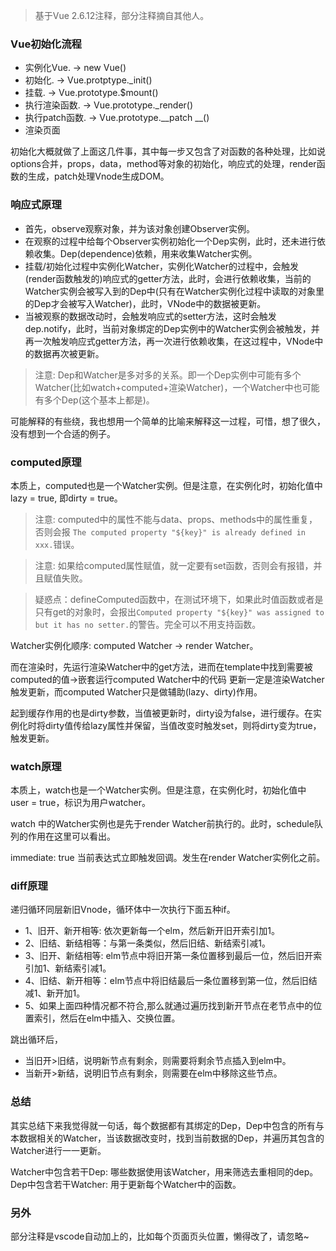 <!--
 * @Author: Li Jian
 * @Date: 2021-03-24 13:23:17
 * @LastEditTime: 2021-06-08 17:15:01
 * @LastEditors: Li Jian
-->
> 基于Vue 2.6.12注释，部分注释摘自其他人。

### Vue初始化流程

- 实例化Vue. -> new Vue()
- 初始化. -> Vue.protptype._init()
- 挂载. -> Vue.prototype.$mount()
- 执行渲染函数. -> Vue.prototype._render()
- 执行patch函数. -> Vue.prototype.__patch __()
- 渲染页面

初始化大概就做了上面这几件事，其中每一步又包含了对函数的各种处理，比如说options合并，props，data，method等对象的初始化，响应式的处理，render函数的生成，patch处理Vnode生成DOM。

### 响应式原理

- 首先，observe观察对象，并为该对象创建Observer实例。
- 在观察的过程中给每个Observer实例初始化一个Dep实例，此时，还未进行依赖收集。Dep(dependence)依赖，用来收集Watcher实例。
- 挂载/初始化过程中实例化Watcher，实例化Watcher的过程中，会触发(render函数触发的)响应式的getter方法，此时，会进行依赖收集，当前的Watcher实例会被写入到的Dep中(只有在Watcher实例化过程中读取的对象里的Dep才会被写入Watcher)，此时，VNode中的数据被更新。
- 当被观察的数据改动时，会触发响应式的setter方法，这时会触发dep.notify，此时，当前对象绑定的Dep实例中的Watcher实例会被触发，并再一次触发响应式getter方法，再一次进行依赖收集，在这过程中，VNode中的数据再次被更新。

> 注意: Dep和Watcher是多对多的关系。即一个Dep实例中可能有多个Watcher(比如watch+computed+渲染Watcher)，一个Watcher中也可能有多个Dep(这个基本上都是)。

可能解释的有些绕，我也想用一个简单的比喻来解释这一过程，可惜，想了很久，没有想到一个合适的例子。

### computed原理

本质上，computed也是一个Watcher实例。但是注意，在实例化时，初始化值中 lazy = true, 即dirty = true。

> 注意: computed中的属性不能与data、props、methods中的属性重复，否则会报 `The computed property "${key}" is already defined in xxx.`错误。

> 注意: 如果给computed属性赋值，就一定要有set函数，否则会有报错，并且赋值失败。

> 疑惑点：defineComputed函数中，在测试环境下，如果此时值函数或者是只有get的对象时，会报出`Computed property "${key}" was assigned to but it has no setter.`的警告。完全可以不用支持函数。

Watcher实例化顺序: computed Watcher -> render Watcher。

而在渲染时，先运行渲染Watcher中的get方法，进而在template中找到需要被computed的值->嵌套运行computed Watcher中的代码
更新一定是渲染Watcher触发更新，而computed Watcher只是做辅助(lazy、dirty)作用。

起到缓存作用的也是dirty参数，当值被更新时，dirty设为false，进行缓存。在实例化时将dirty值传给lazy属性并保留，当值改变时触发set，则将dirty变为true，触发更新。

### watch原理

本质上，watch也是一个Watcher实例。但是注意，在实例化时，初始化值中 user = true，标识为用户watcher。

watch 中的Watcher实例也是先于render Watcher前执行的。此时，schedule队列的作用在这里可以看出。

immediate: true 当前表达式立即触发回调。发生在render Watcher实例化之前。

### diff原理

递归循环同层新旧Vnode，循环体中一次执行下面五种if。
- 1、旧开、新开相等: 依次更新每一个elm，然后新开旧开索引加1。
- 2、旧结、新结相等：与第一条类似，然后旧结、新结索引减1。
- 3、旧开、新结相等: elm节点中将旧开第一条位置移到最后一位，然后旧开索引加1、新结索引减1。
- 4、旧结、新开相等：elm节点中将旧结最后一条位置移到第一位，然后旧结减1、新开加1。
- 5、如果上面四种情况都不符合,那么就通过遍历找到新开节点在老节点中的位置索引，然后在elm中插入、交换位置。

跳出循环后，
- 当旧开>旧结，说明新节点有剩余，则需要将剩余节点插入到elm中。
- 当新开>新结，说明旧节点有剩余，则需要在elm中移除这些节点。

### 总结

其实总结下来我觉得就一句话，每个数据都有其绑定的Dep，Dep中包含的所有与本数据相关的Watcher，当该数据改变时，找到当前数据的Dep，并遍历其包含的Watcher进行一一更新。

Watcher中包含若干Dep: 哪些数据使用该Watcher，用来筛选去重相同的dep。
Dep中包含若干Watcher: 用于更新每个Watcher中的函数。

### 另外

部分注释是vscode自动加上的，比如每个页面页头位置，懒得改了，请忽略~
